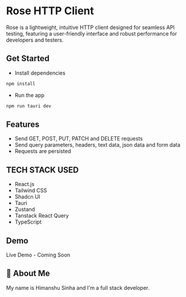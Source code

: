 # Rose HTTP Client

Rose is a lightweight, intuitive HTTP client designed for seamless API testing, featuring a user-friendly interface and robust performance for developers and testers.

## Get Started

- Install dependencies

```bash
npm install
```

- Run the app

```bash
npm run tauri dev
```

## Features

- Send GET, POST, PUT, PATCH and DELETE requests
- Send query parameters, headers, text data, json data and form data
- Requests are persisted

## TECH STACK USED

- React.js
- Tailwind CSS
- Shadcn UI
- Tauri
- Zustand
- Tanstack React Query
- TypeScript

## Demo

Live Demo - Coming Soon

## 🚀 About Me

My name is Himanshu Sinha and I'm a full stack developer.
